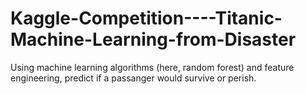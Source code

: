 # Kaggle-Competition----Titanic-Machine-Learning-from-Disaster

Using machine learning algorithms (here, random forest) and feature engineering, predict if a passanger would survive or perish. 
